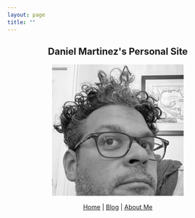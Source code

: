 ```yaml
---
layout: page
title: ""
---
```


<h2 align="center"> Daniel Martinez's Personal Site </h2>

<div style="text-align: center"><img src="assets/images/profile.jpg" width = "300"></div>

<center>

  <a href="https://dmartinezphd.github.io/">Home</a> | <a href="https://dmartinezphd.github.io/blog">Blog</a> | <a href="https://dmartinezphd.github.io/about">About Me</a>

</center>

